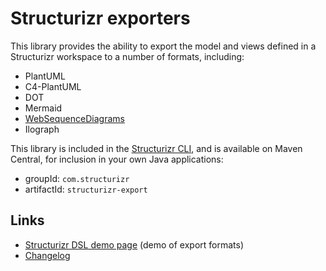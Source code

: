 # Structurizr exporters

This library provides the ability to export the model and views defined in a Structurizr workspace to a number of formats, including:

- PlantUML
- C4-PlantUML
- DOT
- Mermaid
- [WebSequenceDiagrams](tree/main/src/main/java/com/structurizr/export/websequencediagrams)
- Ilograph

This library is included in the [Structurizr CLI](https://github.com/structurizr/cli),
and is available on Maven Central, for inclusion in your own Java applications:

- groupId: `com.structurizr`
- artifactId: `structurizr-export`

## Links

- [Structurizr DSL demo page](https://structurizr.com/dsl) (demo of export formats)
- [Changelog](docs/changelog.md)